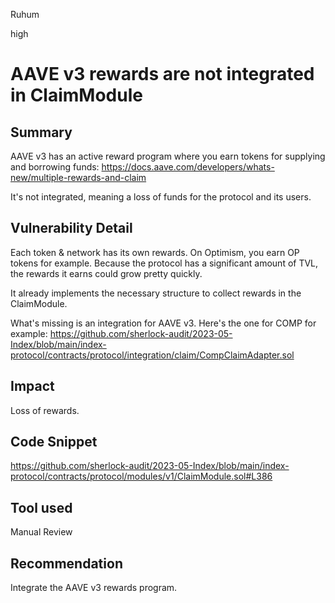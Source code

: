 Ruhum

high

# AAVE v3 rewards are not integrated in ClaimModule

## Summary
AAVE v3 has an active reward program where you earn tokens for supplying and borrowing funds: https://docs.aave.com/developers/whats-new/multiple-rewards-and-claim

It's not integrated, meaning a loss of funds for the protocol and its users.

## Vulnerability Detail
Each token & network has its own rewards. On Optimism, you earn OP tokens for example. Because the protocol has a significant amount of TVL, the rewards it earns could grow pretty quickly.

It already implements the necessary structure to collect rewards in the ClaimModule.

What's missing is an integration for AAVE v3. Here's the one for COMP for example: https://github.com/sherlock-audit/2023-05-Index/blob/main/index-protocol/contracts/protocol/integration/claim/CompClaimAdapter.sol

## Impact
Loss of rewards.

## Code Snippet
https://github.com/sherlock-audit/2023-05-Index/blob/main/index-protocol/contracts/protocol/modules/v1/ClaimModule.sol#L386

## Tool used

Manual Review

## Recommendation
Integrate the AAVE v3 rewards program.